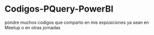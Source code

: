 # Codigos-PQuery-PowerBI
pondre muchos codigos que comparto en mis exposiciones 
ya sean en Meetup o en otras jornadas

